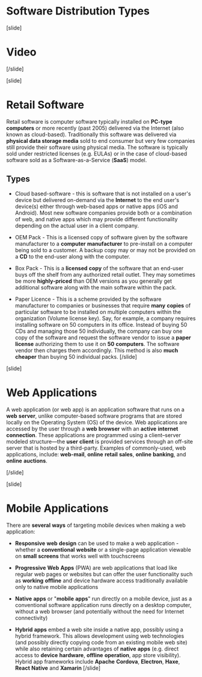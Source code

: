 # Software Distribution Types

[slide]
# Video
[/slide]

[slide]
# Retail Software

Retail software is computer software typically installed on **PC-type computers** or more recently (past 2005) delivered via the Internet (also known as cloud-based). Traditionally this software was delivered via **physical data storage media** sold to end consumer but very few companies still provide their software using physical media. The software is typically sold under restricted licenses (e.g. EULAs) or in the case of cloud-based software sold as a Software-as-a-Service (**SaaS**) model.

## Types

* Cloud based-software - this is software that is not installed on a user's device but delivered on-demand via the **Internet** to the end user's device(s) either through web-based apps or native apps (iOS and Android). Most new software companies provide both or a combination of web, and native apps which may provide different functionality depending on the actual user in a client company.

* OEM Pack - This is a licensed copy of software given by the software manufacturer to a **computer** **manufacturer** to pre-install on a computer being sold to a customer. A backup copy may or may not be provided on a **CD** to the end-user along with the computer.

* Box Pack - This is a **licensed** **copy** of the software that an end-user buys off the shelf from any authorized retail outlet. They may sometimes be more **highly-priced** than OEM versions as you generally get additional software along with the main software within the pack.

* Paper Licence - This is a scheme provided by the software manufacturer to companies or businesses that require **many** **copies** of particular software to be installed on multiple computers within the organization (Volume license key). Say, for example, a company requires installing software on 50 computers in its office. Instead of buying 50 CDs and managing those 50 individually, the company can buy one copy of the software and request the software vendor to issue a **paper** **license** authorizing them to use it on **50** **computers**. The software vendor then charges them accordingly. This method is also **much** **cheaper** than buying 50 individual packs.
[/slide]

[slide]
# Web Applications

A web application (or web app) is an application software that runs on a **web** **server**, unlike computer-based software programs that are stored locally on the Operating System (OS) of the device. Web applications are accessed by the user through a **web** **browser** with an **active** **internet** **connection**. These applications are programmed using a client–server modeled structure—the **user** **client** is provided services through an off-site server that is hosted by a third-party. Examples of commonly-used, web applications, include: **web-mail**, **online** **retail** **sales**, **online** **banking**, and **online** **auctions**.

[/slide]

[slide]
# Mobile Applications

There are **several** **ways** of targeting mobile devices when making a web application:

* **Responsive** **web** **design** can be used to make a web application - whether a **conventional** **website** or a single-page application viewable on **small** **screens** that works well with touchscreens

* **Progressive** **Web** **Apps** (PWA) are web applications that load like regular web pages or websites but can offer the user functionality such as **working** **offline** and device hardware access traditionally available only to native mobile applications

* **Native** **apps** or "**mobile** **apps**" run directly on a mobile device, just as a conventional software application runs directly on a desktop computer, without a web browser (and potentially without the need for Internet connectivity)

* **Hybrid** **apps** embed a web site inside a native app, possibly using a hybrid framework. This allows development using web technologies (and possibly directly copying code from an existing mobile web site) while also retaining certain advantages of **native** **apps** (e.g. direct access to **device** **hardware**, **offline** **operation**, app store visibility). Hybrid app frameworks include **Apache** **Cordova**, **Electron**, **Haxe**, **React** **Native** and **Xamarin**
[/slide]
